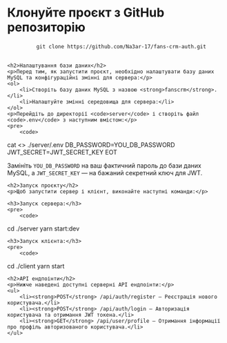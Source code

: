 <h1>Клонуйте проєкт з GitHub репозиторію</h1>
    <pre>
        <code>git clone https://github.com/Na3ar-17/fans-crm-auth.git</code>
    </pre>

    <h2>Налаштування бази даних</h2>
    <p>Перед тим, як запустити проєкт, необхідно налаштувати базу даних MySQL та конфігураційні змінні для сервера:</p>
    <ol>
        <li>Створіть базу даних MySQL з назвою <strong>fanscrm</strong>.</li>
        <li>Налаштуйте змінні середовища для сервера:</li>
    </ol>
    <p>Перейдіть до директорії <code>server</code> і створіть файл <code>.env</code> з наступним вмістом:</p>
    <pre>
        <code>
cat <<EOT >> ./server/.env
DB_PASSWORD=YOU_DB_PASSWORD
JWT_SECRET=JWT_SECRET_KEY
EOT
        </code>
    </pre>
    <p>Замініть <code>YOU_DB_PASSWORD</code> на ваш фактичний пароль до бази даних MySQL, а <code>JWT_SECRET_KEY</code> — на бажаний секретний ключ для JWT.</p>

    <h2>Запуск проєкту</h2>
    <p>Щоб запустити сервер і клієнт, виконайте наступні команди:</p>

    <h3>Запуск сервера:</h3>
    <pre>
        <code>
cd ./server
yarn start:dev
        </code>
    </pre>

    <h3>Запуск клієнта:</h3>
    <pre>
        <code>
cd ./client
yarn start
        </code>
    </pre>

    <h2>API ендпоінти</h2>
    <p>Нижче наведені доступні серверні API ендпоінти:</p>
    <ul>
        <li><strong>POST</strong> /api/auth/register – Реєстрація нового користувача.</li>
        <li><strong>POST</strong> /api/auth/login – Авторизація користувача та отримання JWT токена.</li>
        <li><strong>GET</strong> /api/user/profile – Отримання інформації про профіль авторизованого користувача.</li>
    </ul>
